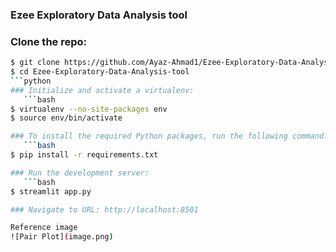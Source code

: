 ### Ezee Exploratory Data Analysis tool

### Clone the repo:
```bash
$ git clone https://github.com/Ayaz-Ahmad1/Ezee-Exploratory-Data-Analysis-tool.git
$ cd Ezee-Exploratory-Data-Analysis-tool
```python
### Initialize and activate a virtualenv:
   ```bash
$ virtualenv --no-site-packages env
$ source env/bin/activate

### To install the required Python packages, run the following command:
   ```bash
$ pip install -r requirements.txt

### Run the development server:
   ```bash
$ streamlit app.py

### Navigate to URL: http://localhost:8501

Reference image
![Pair Plot](image.png)

